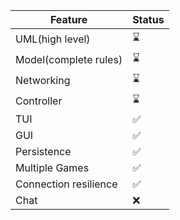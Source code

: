 | Feature               | Status |
|-----------------------|--------|
| UML(high level)       |   ⌛   |
| Model(complete rules) |   ⌛   |
| Networking            |   ⌛   |
| Controller            |   ⌛   |
| TUI                   |   ✅   |
| GUI                   |   ✅   |
| Persistence           |   ✅   |
| Multiple Games        |   ✅   |
| Connection resilience |   ✅   |
| Chat                  |   ❌   |
